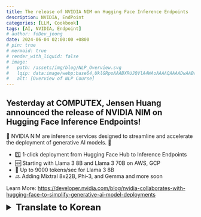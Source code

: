 ```yaml
---
title: The release of NVIDIA NIM on Hugging Face Inference Endpoints
description: NVIDIA, EndPoint
categories: [LLM, Cookbook]
tags: [AI, NVIDIA, Endpoint]
# author: foDev_jeong
date: 2024-06-04 02:00:00 +0800
# pin: true
# mermaid: true
# render_with_liquid: false
# image:
#   path: /assets/img/blog/NLP_Overview.svg
#   lqip: data:image/webp;base64,UklGRpoAAABXRUJQVlA4WAoAAAAQAAAADwAABwAAQUxQSDIAAAARL0AmbZurmr57yyIiqE8oiG0bejIYEQTgqiDA9vqnsUSI6H+oAERp2HZ65qP/VIAWAFZQOCBCAAAA8AEAnQEqEAAIAAVAfCWkAALp8sF8rgRgAP7o9FDvMCkMde9PK7euH5M1m6VWoDXf2FkP3BqV0ZYbO6NA/VFIAAAA
#   alt: [Overview of NLP Course]
---
```


## Yesterday at COMPUTEX, Jensen Huang announced the release of NVIDIA NIM on Hugging Face Inference Endpoints!

🚀 NVIDIA NIM are inference services designed to streamline and accelerate the deployment of generative AI models. 👀

- 1️⃣ 1-click deployment from Hugging Face Hub to Inference Endpoints
- 🆕 Starting with Llama 3 8B and Llama 3 70B on AWS, GCP
- 🚀 Up to 9000 tokens/sec for Llama 3 8B
- 🔜 Adding Mixtral 8x22B, Phi-3, and Gemma and more soon

Learn More: <https://developer.nvidia.com/blog/nvidia-collaborates-with-hugging-face-to-simplify-generative-ai-model-deployments>


<details markdown="1">
<summary style= "font-size:24px; line-height:24px; font-weight:bold; cursor:pointer;" > Translate to Korean </summary>

##  어제 COMPUTEX에서 Jensen Huang 는 Hugging Face 추론 엔드포인트에 대한 NVIDIA NIM의 출시를 발표했습니다!

🚀 NVIDIA NIM은 생성형 AI 모델의 배포를 간소화하고 가속화하도록 설계된 추론 서비스입니다. 👀

- 1️⃣ Hugging Face Hub에서 Inference Endpoints로 1-클릭 배포
- 🆕 AWS의 Llama 3 8B 및 Llama 3 70B부터 GCP
- 🚀 최대 9000 토큰/초 (Llama 3 8B)
- 🔜 Mixtral 8x22B, Phi-3 및 Gemma 등이 곧 추가될 예정입니다.

자세히보기: <https://developer.nvidia.com/blog/nvidia-collaborates-with-hugging-face-to-simplify-generative-ai-model-deployments>

</details>